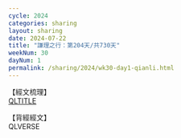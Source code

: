 ```yaml
---
cycle: 2024
categories: sharing
layout: sharing
date: 2024-07-22
title: "謙理之行：第204天/共730天"
weekNum: 30
dayNum: 1
permalink: /sharing/2024/wk30-day1-qianli.html
---
```

【經文梳理】  
[QLTITLE](QLLINK)

【背經經文】  
QLVERSE
